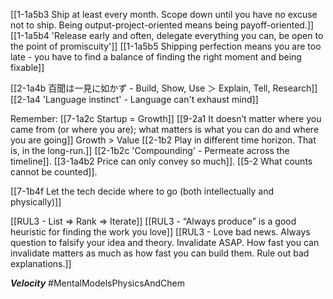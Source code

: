 [[1-1a5b3 Ship at least every month. Scope down until you have no excuse not to ship. Being output-project-oriented means being payoff-oriented.]]
	[[1-1a5b4 'Release early and often, delegate everything you can, be open to the point of promiscuity']]
		[[1-1a5b5 Shipping perfection means you are too late - you have to find a balance of finding the right moment and being fixable]]

[[2-1a4b 百聞は一見に如かず - Build, Show, Use ＞ Explain, Tell, Research]]
	[[2-1a4 'Language instinct' - Language can't exhaust mind]]

Remember: [[7-1a2c Startup = Growth]]
	[[9-2a1 It doesn’t matter where you came from (or where you are); what matters is what you can do and where you are going]]
		Growth > Value
			[[2-1b2 Play in different time horizon. That is, in the long-run.]] [[2-1b2c 'Compounding' - Permeate across the timeline]].
				[[3-1a4b2 Price can only convey so much]]. [[5-2 What counts cannot be counted]].

[[7-1b4f Let the tech decide where to go (both intellectually and physically)]]

[[RUL3 - List ⇒ Rank ⇒ Iterate]]
[[RUL3 - “Always produce” is a good heuristic for finding the work you love]]
[[RUL3 - Love bad news. Always question to falsify your idea and theory. Invalidate ASAP. How fast you can invalidate matters as much as how fast you can build them. Rule out bad explanations.]]

***Velocity*** #MentalModelsPhysicsAndChem 